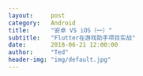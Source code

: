 ```yaml
---
layout:     post
category:   Android
title:      "安卓 VS iOS（一）"
subtitle:   "Flutter在游戏助手项目实战"
date:       2018-06-21 12:00:00
author:     "Ted"
header-img: "img/default.jpg"
---
```


